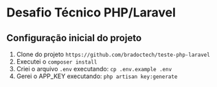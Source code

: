 
# Desafio Técnico PHP/Laravel

## Configuração inicial do projeto

1. Clone do projeto `https://github.com/bradoctech/teste-php-laravel`
1. Executei o `composer install`
1. Criei o arquivo `.env` executando: `cp .env.example .env`
1. Gerei o APP_KEY executando:  `php artisan key:generate`

